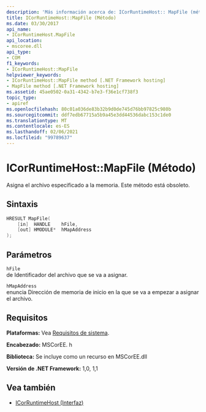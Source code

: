 ```yaml
---
description: 'Más información acerca de: ICorRuntimeHost:: MapFile (método)'
title: ICorRuntimeHost::MapFile (Método)
ms.date: 03/30/2017
api_name:
- ICorRuntimeHost.MapFile
api_location:
- mscoree.dll
api_type:
- COM
f1_keywords:
- ICorRuntimeHost::MapFile
helpviewer_keywords:
- ICorRuntimeHost::MapFile method [.NET Framework hosting]
- MapFile method [.NET Framework hosting]
ms.assetid: 45ae0502-0a31-4342-b7e3-f36e1cf738f3
topic_type:
- apiref
ms.openlocfilehash: 80c01a036de83b32b9d0de745d76bb97825c980b
ms.sourcegitcommit: ddf7edb67715a5b9a45e3dd44536dabc153c1de0
ms.translationtype: MT
ms.contentlocale: es-ES
ms.lasthandoff: 02/06/2021
ms.locfileid: "99789637"
---
```

# <a name="icorruntimehostmapfile-method"></a>ICorRuntimeHost::MapFile (Método)

Asigna el archivo especificado a la memoria. Este método está obsoleto.  
  
## <a name="syntax"></a>Sintaxis  
  
```cpp  
HRESULT MapFile(  
    [in]  HANDLE    hFile,  
    [out] HMODULE*  hMapAddress  
);  
```  
  
## <a name="parameters"></a>Parámetros  

 `hFile`  
 de Identificador del archivo que se va a asignar.  
  
 `hMapAddress`  
 enuncia Dirección de memoria de inicio en la que se va a empezar a asignar el archivo.  
  
## <a name="requirements"></a>Requisitos  

 **Plataformas:** Vea [Requisitos de sistema](../../get-started/system-requirements.md).  
  
 **Encabezado:** MSCorEE. h  
  
 **Biblioteca:** Se incluye como un recurso en MSCorEE.dll  
  
 **Versión de .NET Framework:** 1,0, 1,1  
  
## <a name="see-also"></a>Vea también

- [ICorRuntimeHost (Interfaz)](icorruntimehost-interface.md)
